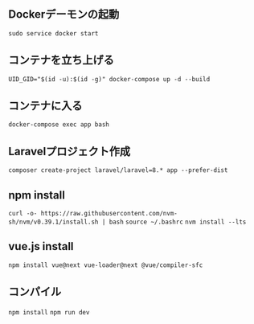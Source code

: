 ## Dockerデーモンの起動
`sudo service docker start`

## コンテナを立ち上げる
`UID_GID="$(id -u):$(id -g)" docker-compose up -d --build`

## コンテナに入る
`docker-compose exec app bash`

## Laravelプロジェクト作成
`composer create-project laravel/laravel=8.* app --prefer-dist`

## npm install
`curl -o- https://raw.githubusercontent.com/nvm-sh/nvm/v0.39.1/install.sh | bash`
`source ~/.bashrc`
`nvm install --lts`

## vue.js install
`npm install vue@next vue-loader@next @vue/compiler-sfc`

## コンパイル
`npm install`
`npm run dev`
